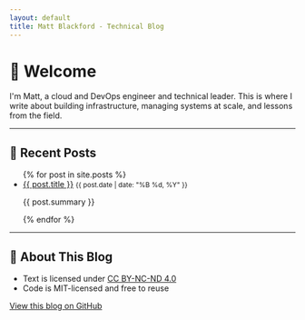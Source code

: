 ```yaml
---
layout: default
title: Matt Blackford - Technical Blog
---
```


# 👋 Welcome

I'm Matt, a cloud and DevOps engineer and technical leader. This is where I write about building infrastructure, managing systems at scale, and lessons from the field.

---

## 📝 Recent Posts

<ul>
  {% for post in site.posts %}
    <li>
      <a href="{{ post.url | relative_url }}">{{ post.title }}</a>
      <small>{{ post.date | date: "%B %d, %Y" }}</small><br>
      <p>{{ post.summary }}</p>
    </li>
  {% endfor %}
</ul>

---

## 📌 About This Blog

- Text is licensed under [CC BY-NC-ND 4.0](https://creativecommons.org/licenses/by-nc-nd/4.0/)
- Code is MIT-licensed and free to reuse

[View this blog on GitHub](https://github.com/mblackford/blog)
